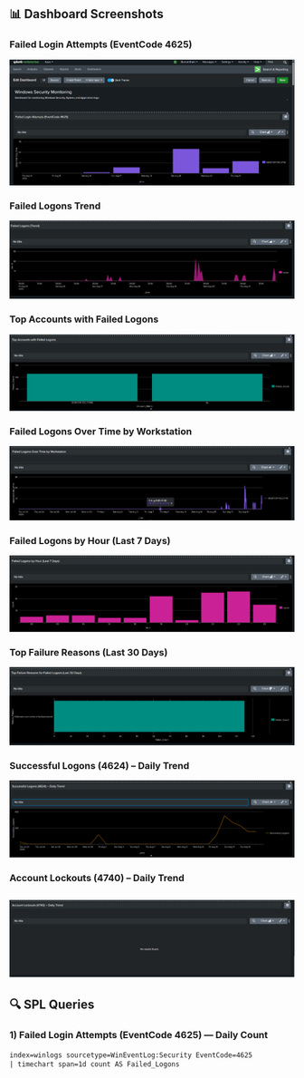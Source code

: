 ## 📊 Dashboard Screenshots

### Failed Login Attempts (EventCode 4625)
![Failed Login Attempts](Failed_Login_Attempts_Overview.png)

### Failed Logons Trend
![Failed Logons Trend](Failed_Logons_Trend_Chart.png)

### Top Accounts with Failed Logons
![Top Accounts](Top_Failed_Login_Accounts.png)

### Failed Logons Over Time by Workstation
![Workstation Trend](Failed_Logons_by_Workstation_Timeline.png)

### Failed Logons by Hour (Last 7 Days)
![Hourly Failed Logons](Hourly_Failed_Logons_7Days.png)

### Top Failure Reasons (Last 30 Days)
![Failure Reasons](Top_Login_Failure_Reasons_30Days.png)

### Successful Logons (4624) – Daily Trend
![Successful Logons](Successful_Logons_Daily_Trend.png)

### Account Lockouts (4740) – Daily Trend
![Account Lockouts](Account_Lockouts_Daily_Trend.png)
-------------------------------------------------------------------------------------------------
## 🔍 SPL Queries 
### 1) Failed Login Attempts (EventCode 4625) — Daily Count
```spl
index=winlogs sourcetype=WinEventLog:Security EventCode=4625
| timechart span=1d count AS Failed_Logons
